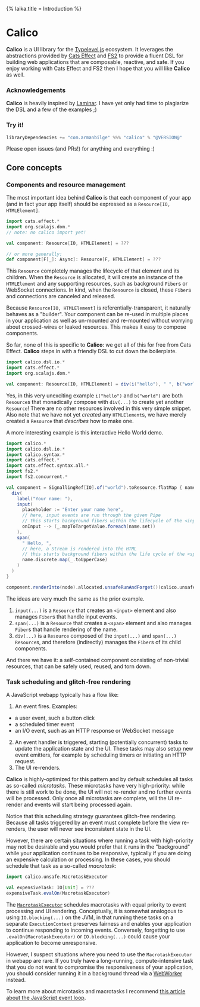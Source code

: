 {% laika.title = Introduction %}

# Calico

**Calico** is a UI library for the [Typelevel.js](https://typelevel.org/) ecosystem. It leverages the abstractions provided by [Cats Effect](https://typelevel.org/cats-effect/) and [FS2](https://fs2.io/) to provide a fluent DSL for building web applications that are composable, reactive, and safe. If you enjoy working with Cats Effect and FS2 then I hope that you will like **Calico** as well.

### Acknowledgements
**Calico** is heavily inspired by [Laminar](https://Laminar.dev/). I have yet only had time to plagiarize the DSL and a few of the examples ;)

### Try it!

```scala
libraryDependencies += "com.armanbilge" %%% "calico" % "@VERSION@"
```

Please open issues (and PRs!) for anything and everything :)

## Core concepts

### Components and resource management

The most important idea behind **Calico** is that each component of your app (and in fact your app itself) should be expressed as a `Resource[IO, HTMLElement]`.

```scala
import cats.effect.*
import org.scalajs.dom.*
// note: no calico import yet!

val component: Resource[IO, HTMLElement] = ???

// or more generally:
def component[F[_]: Async]: Resource[F, HTMLElement] = ???
```

This `Resource` completely manages the lifecycle of that element and its children. When the `Resource` is allocated, it will create an instance of the `HTMLElement` and any supporting resources, such as background `Fiber`s or WebSocket connections. In kind, when the `Resource` is closed, these `Fiber`s and connections are canceled and released.

Because `Resource[IO, HTMLElement]` is referentially-transparent, it naturally behaves as a "builder". Your component can be re-used in multiple places in your application as well as un-mounted and re-mounted without worrying about crossed-wires or leaked resources. This makes it easy to compose components.

So far, none of this is specific to **Calico**: we get all of this for free from Cats Effect. **Calico** steps in with a friendly DSL to cut down the boilerplate.
```scala mdoc:js:compile-only
import calico.dsl.io.*
import cats.effect.*
import org.scalajs.dom.*

val component: Resource[IO, HTMLElement] = div(i("hello"), " ", b("world"))
```

Yes, in this very unexciting example `i("hello")` and `b("world")` are both `Resource`s that monadically compose with `div(...)` to create yet another `Resource`! There are no other resources involved in this very simple snippet. Also note that we have not yet _created_ any `HTMLElement`s, we have merely created a `Resource` that _describes_ how to make one.

A more interesting example is this interactive Hello World demo.

```scala mdoc:js:shared
import calico.*
import calico.dsl.io.*
import calico.syntax.*
import cats.effect.*
import cats.effect.syntax.all.*
import fs2.*
import fs2.concurrent.*

val component = SignallingRef[IO].of("world").toResource.flatMap { name =>
  div(
    label("Your name: "),
    input(
      placeholder := "Enter your name here",
      // here, input events are run through the given Pipe
      // this starts background fibers within the lifecycle of the <input> element
      onInput --> (_.mapToTargetValue.foreach(name.set))
    ),
    span(
      " Hello, ",
      // here, a Stream is rendered into the HTML
      // this starts background fibers within the life cycle of the <span> element
      name.discrete.map(_.toUpperCase)
    )
  )
}
```

```scala mdoc:js:invisible
component.renderInto(node).allocated.unsafeRunAndForget()(calico.unsafe.given_IORuntime)
```

The ideas are very much the same as the prior example.

1. `input(...)` is a `Resource` that creates an `<input>` element and also manages `Fiber`s that handle input events. 
2. `span(...)` is a `Resource` that creates a `<span>` element and also manages `Fiber`s that handle rendering of the name.
3. `div(...)` is a `Resource` composed of the `input(...)` and `span(...)` `Resource`s, and therefore (indirectly) manages the `Fiber`s of its child components.

And there we have it: a self-contained component consisting of non-trivial resources, that can be safely used, reused, and torn down.

### Task scheduling and glitch-free rendering

A JavaScript webapp typically has a flow like:

1. An event fires. Examples:
  - a user event, such a button click
  - a scheduled timer event
  - an I/O event, such as an HTTP response or WebSocket message
2. An event handler is triggered, starting (potentially concurrent) tasks to update the application state and the UI. These tasks may also setup new event emitters, for example by scheduling timers or initiating an HTTP request.
3. The UI re-renders.

**Calico** is highly-optimized for this pattern and by default schedules all tasks as so-called _microtasks_. These microtasks have very high-priority: while there is still work to be done, the UI will not re-render and no further events will be processed. Only once all microtasks are complete, will the UI re-render and events will start being processed again.

Notice that this scheduling strategy guarantees glitch-free rendering. Because all tasks triggered by an event must complete before the view re-renders, the user will never see inconsistent state in the UI.

However, there are certain situations where running a task with high-priority may not be desirable and you would prefer that it runs in the "background" while your application continues to be responsive, typically if you are doing an expensive calculation or processing. In these cases, you should schedule that task as a so-called _macrotask_:

```scala mdoc:js:compile-only
import calico.unsafe.MacrotaskExecutor

val expensiveTask: IO[Unit] = ???
expensiveTask.evalOn(MacrotaskExecutor)
```

The [`MacrotaskExecutor`](https://github.com/scala-js/scala-js-macrotask-executor) schedules macrotasks with equal priority to event processing and UI rendering. Conceptually, it is somewhat analogous to using `IO.blocking(...)` on the JVM, in that running these tasks on a separate `ExecutionContext` preserves fairness and enables your application to continue responding to incoming events. Conversely, forgetting to use `.evalOn(MacrotaskExecutor)` or `IO.blocking(...)` could cause your application to become unresponsive.

However, I suspect situations where you need to use the `MacrotaskExecutor` in webapp are rare. If you truly have a long-running, compute-intensive task that you do not want to compromise the responsiveness of your application, you should consider running it in a background thread via a [WebWorker](https://developer.mozilla.org/en-US/docs/Web/API/Web_Workers_API) instead.

To learn more about microtasks and macrotasks I recommend [this article about the JavaScript event loop](https://javascript.info/event-loop).
